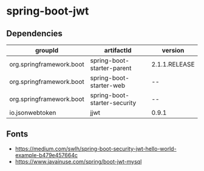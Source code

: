 # spring-boot-jwt

## Dependencies

|groupId|artifactId|version|
|--|--|--|
|org.springframework.boot|spring-boot-starter-parent|2.1.1.RELEASE|
|org.springframework.boot|spring-boot-starter-web|--|
|org.springframework.boot|spring-boot-starter-security|--|
|io.jsonwebtoken|jjwt|0.9.1|


## Fonts
 - https://medium.com/swlh/spring-boot-security-jwt-hello-world-example-b479e457664c
 - https://www.javainuse.com/spring/boot-jwt-mysql
